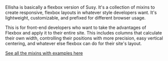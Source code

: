 Ellisha is basically a flexbox version of Susy. It's a collection of mixins to create responsive, flexbox layouts in whatever style developers want. It's lightweight, customizable, and prefixed for different browser usage.

This is for front-end developers who want to take the advantages of Flexbox and apply it to their entire site. This includes columns that calculate their own width, controlling their positions with more precision, easy vertical centering, and whatever else flexbox can do for their site's layout.

[See all the mixins with examples here](http://maxx1128.github.io/Ellisha)